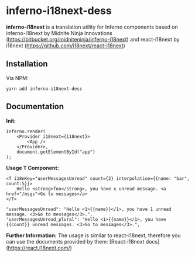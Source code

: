 inferno-i18next-dess
===============

**inferno-i18next** is a translation utility for Inferno components based on inferno-i18next by Midnite Ninja Innovations (https://bitbucket.org/midniteninja/inferno-i18next) and react-i18next by i18next (https://github.com/i18next/react-i18next)

## Installation

Via NPM:

```
yarn add inferno-i18next-dess
```

## Documentation

**Init:** 
```
Inferno.render(
	<Provider i18next={i18next}>
		<App />
	</Provider>,
	document.getElementById("app")
);
```

**Usage T Component:**
```
<T i18nKey="userMessagesUnread" count={2} interpolation={{name: "bar", count:5}}>
	Hello <strong>foo</strong>, you have x unread message. <a href="/msgs">Go to messages</a>
</T>
```

```
"userMessagesUnread": "Hello <1>{{name}}</1>, you have 1 unread message. <3>Go to messages</3>.",
"userMessagesUnread_plural": "Hello <1>{{name}}</1>, you have {{count}} unread messages. <3>Go to messages</3>.",
```

**Further Information:**
The usage is similar to react-i18next, therefore you can use the documents provided by them: 
[React-i18next docs] (https://react.i18next.com/)
